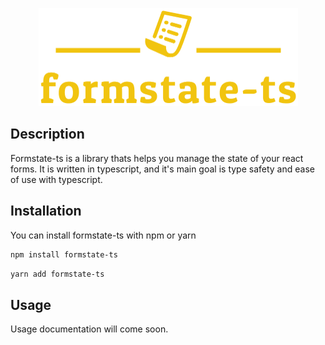 <p align="center">
  <img src="https://github.com/Herlevsen/formstate-ts/blob/master/logo.png" width="415" height="157" alt="Formik.js" />
</p>

## Description
Formstate-ts is a library thats helps you manage the state of your react forms. It is written in typescript, and it's main goal is type safety and ease of use with typescript.

## Installation
You can install formstate-ts with npm or yarn

```sh
npm install formstate-ts
```
```sh
yarn add formstate-ts
```

## Usage
Usage documentation will come soon.